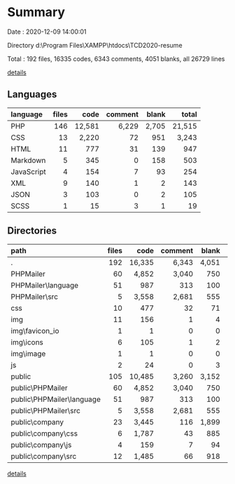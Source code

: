 # Summary

Date : 2020-12-09 14:00:01

Directory d:\Program Files\XAMPP\htdocs\TCD2020-resume

Total : 192 files,  16335 codes, 6343 comments, 4051 blanks, all 26729 lines

[details](details.md)

## Languages
| language | files | code | comment | blank | total |
| :--- | ---: | ---: | ---: | ---: | ---: |
| PHP | 146 | 12,581 | 6,229 | 2,705 | 21,515 |
| CSS | 13 | 2,220 | 72 | 951 | 3,243 |
| HTML | 11 | 777 | 31 | 139 | 947 |
| Markdown | 5 | 345 | 0 | 158 | 503 |
| JavaScript | 4 | 154 | 7 | 93 | 254 |
| XML | 9 | 140 | 1 | 2 | 143 |
| JSON | 3 | 103 | 0 | 2 | 105 |
| SCSS | 1 | 15 | 3 | 1 | 19 |

## Directories
| path | files | code | comment | blank | total |
| :--- | ---: | ---: | ---: | ---: | ---: |
| . | 192 | 16,335 | 6,343 | 4,051 | 26,729 |
| PHPMailer | 60 | 4,852 | 3,040 | 750 | 8,642 |
| PHPMailer\language | 51 | 987 | 313 | 100 | 1,400 |
| PHPMailer\src | 5 | 3,558 | 2,681 | 555 | 6,794 |
| css | 10 | 477 | 32 | 71 | 580 |
| img | 11 | 156 | 1 | 4 | 161 |
| img\favicon_io | 1 | 1 | 0 | 0 | 1 |
| img\icons | 6 | 105 | 1 | 2 | 108 |
| img\image | 1 | 1 | 0 | 0 | 1 |
| js | 2 | 24 | 0 | 3 | 27 |
| public | 105 | 10,485 | 3,260 | 3,152 | 16,897 |
| public\PHPMailer | 60 | 4,852 | 3,040 | 750 | 8,642 |
| public\PHPMailer\language | 51 | 987 | 313 | 100 | 1,400 |
| public\PHPMailer\src | 5 | 3,558 | 2,681 | 555 | 6,794 |
| public\company | 23 | 3,445 | 116 | 1,899 | 5,460 |
| public\company\css | 6 | 1,787 | 43 | 885 | 2,715 |
| public\company\js | 4 | 159 | 7 | 94 | 260 |
| public\company\src | 12 | 1,485 | 66 | 918 | 2,469 |

[details](details.md)